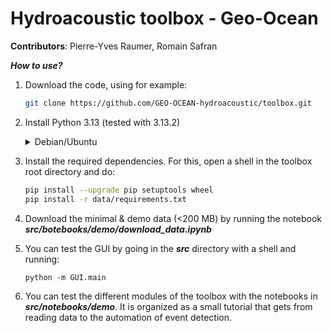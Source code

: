 Hydroacoustic toolbox - Geo-Ocean
====================
**Contributors**: Pierre-Yves Raumer, Romain Safran

***How to use?***
1. Download the code, using for example:
   ```bash
   git clone https://github.com/GEO-OCEAN-hydroacoustic/toolbox.git
   ```



2. Install Python 3.13 (tested with 3.13.2)
   <details>
   <summary>Debian/Ubuntu</summary>
   You can run the following:
   
   ```bash
   sudo add-apt-repository ppa:deadsnakes/ppa
   sudo apt-get update
   sudo apt-get install python3.13.2
   ```
   </details>

3. Install the required dependencies. For this, open a shell in the toolbox root directory and do:
   ```bash
   pip install --upgrade pip setuptools wheel
   pip install -r data/requirements.txt
   ```

4. Download the minimal & demo data (<200 MB) by running the notebook _**src/botebooks/demo/download_data.ipynb**_

5. You can test the GUI by going in the **_src_** directory with a shell and running:
   ```shell
   python -m GUI.main
   ```
   
6. You can test the different modules of the toolbox with the notebooks in _**src/notebooks/demo**_. 
   It is organized as a small tutorial that gets from reading data to the automation of event detection.